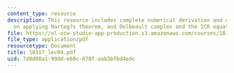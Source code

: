 ```yaml
---
content_type: resource
description: This resource includes complete numerical derivation and description
  on applying Hartog?s theorem, and Dolbeault complex and the ICR equation
file: https://ol-ocw-studio-app-production.s3.amazonaws.com/courses/18-117-topics-in-several-complex-variables-spring-2005/7d0d08a199dde69c878faab3bfbd4edc_18117_lec04.pdf
file_type: application/pdf
resourcetype: Document
title: 18117_lec04.pdf
uid: 7d0d08a1-99dd-e69c-878f-aab3bfbd4edc
---
```

